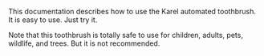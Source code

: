 
This documentation describes how to use the Karel automated toothbrush. It is easy to use. Just try it.

Note that this toothbrush is totally safe to use for children, adults, pets, wildlife, and trees. But it is not recommended.

